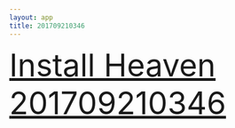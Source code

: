 ```yaml
---
layout: app
title: 201709210346
---
```

<div class="pure-g">
    <div class="pure-u-1-1" style="font-size: 4em">
        <a class="pure-button-primary" href="itms-services://?action=download-manifest&url=https%3A%2F%2Flitsungyisigono.github.io%2FTestScript%2Fmanifests%2F201709210346.plist"><i class="fa fa-download" aria-hidden="true"></i>Install Heaven 201709210346</a>
    </div>
</div>